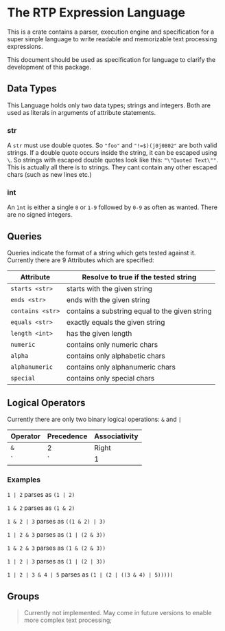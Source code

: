 # The RTP Expression Language

This is a crate contains a parser, execution engine and specification for a super simple language to write readable and memorizable text processing expressions.

This document should be used as specification for language to clarify the development of this package.

## Data Types

This Language holds only two data types; strings and integers. Both are used as literals in arguments of attribute statements.

### str

A `str` must use double quotes. So `"foo"` and `"!=$)(j0j0802"` are both valid strings. If a double quote occurs inside the string, it can be
escaped using `\`. So strings with escaped double quotes look like this: `"\"Quoted Text\""`. This is actually all there is to strings. They cant contain
any other escaped chars (such as new lines etc.)

### int

An `ìnt` is either a single `0` or `1-9` followed by `0-9` as often as wanted. There are no signed integers.

## Queries

Queries indicate the format of a string which gets tested against it. Currently there are 9 Attributes which are specified:

| Attribute        | Resolve to true if the tested string           |
|------------------|------------------------------------------------|
| `starts <str>`   | starts with the given string                   |
| `ends <str>`     | ends with the given string                     |
| `contains <str>` | contains a substring equal to the given string |
| `equals <str>`   | exactly equals the given string                |
| `length <int>`   | has the given length                           |
| `numeric`        | contains only numeric chars                    |
| `alpha`          | contains only alphabetic chars                 |
| `alphanumeric`   | contains only alphanumeric chars               |
| `special`        | contains only special chars                    |

## Logical Operators

Currently there are only two binary logical operations: `&` and `|`

| Operator | Precedence | Associativity |
|----------|------------|---------------|
| `&`      | 2          | Right         |
| `|`      | 1          | Right         |

### Examples

`1 | 2` parses as `(1 | 2)`

`1 & 2` parses as `(1 & 2)`

`1 & 2 | 3` parses as `((1 & 2) | 3)`

`1 | 2 & 3` parses as `(1 | (2 & 3))`

`1 & 2 & 3` parses as `(1 & (2 & 3))`

`1 | 2 | 3` parses as `(1 | (2 | 3))`

`1 | 2 | 3 & 4 | 5` parses as `(1 | (2 | ((3 & 4) | 5)))))`

## Groups

> Currently not implemented. May come in future versions to enable more complex text processing;
